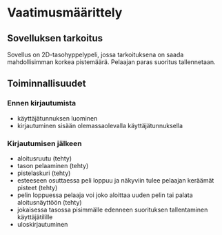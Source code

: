 # Vaatimusmäärittely
## Sovelluksen tarkoitus
Sovellus on 2D-tasohyppelypeli, jossa tarkoituksena on saada mahdollisimman korkea pistemäärä. Pelaajan paras suoritus tallennetaan.
## Toiminnallisuudet
### Ennen kirjautumista
- käyttäjätunnuksen luominen
- kirjautuminen sisään olemassaolevalla käyttäjätunnuksella
### Kirjautumisen jälkeen
- aloitusruutu (tehty)
- tason pelaaminen (tehty)
- pistelaskuri (tehty)
- esteeseen osuttaessa peli loppuu ja näkyviin tulee pelaajan keräämät pisteet (tehty)
- pelin loppuessa pelaaja voi joko aloittaa uuden pelin tai palata aloitusnäyttöön (tehty)
- jokaisessa tasossa pisimmälle edenneen suorituksen tallentaminen käyttäjätilille
- uloskirjautuminen
